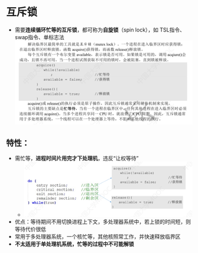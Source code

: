 # 互斥锁
- 需要**连续循环忙等的互斥锁**，都可称为**自旋锁**（spin lock），如 TSL指令、swap指令、单标志法
![](attachments/Pasted%20image%2020220923202515.png)
## 特性： 
- 需忙等，**进程时间片用完才下处理机**，违反“让权等待” 
	- ![](attachments/Pasted%20image%2020220923202742.png)
- 优点：等待期间不用切换进程上下文，多处理器系统中，若上锁的时间短，则等待代价很低 
- 常用于多处理器系统，一个核忙等，其他核照常工作，并快速释放临界区 
- **不太适用于单处理机系统，忙等的过程中不可能解锁**